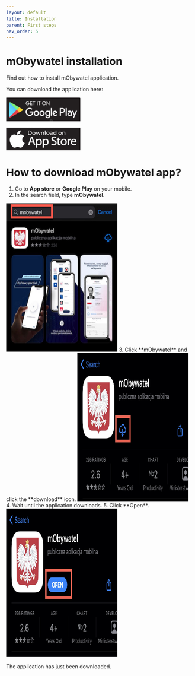 ```yaml
---
layout: default
title: Installation
parent: First steps
nav_order: 5
---
```


mObywatel installation  
=======  

Find out how to install mObywatel application.

You can download the application here:

[<img src="../assets/images/googleplay.png" width="200">](https://play.google.com/store/apps/details?id=pl.nask.mobywatel&hl=pl&gl=pl "Redirect to Google Play")

[<img src="../assets/images/appstore.png" width="200">](https://apps.apple.com/pl/app/mobywatel/id1339613469?l=pl "Redirect to App Store")


# How to download mObywatel app?  


1. Go to **App store** or **Google Play** on your mobile.
2. In the search field, type **mObywatel**.  
<img src="../assets/images/one.jpeg" width="300" height="400">
3. Click **mObywatel** and click the **download** icon.  
<img src="../assets/images/two.jpeg" width="300" height="400">
4. Wait until the application downloads.
5. Click **Open**.  
<img src="../assets/images/three.jpeg" width="300" height="400">

The application has just been downloaded.